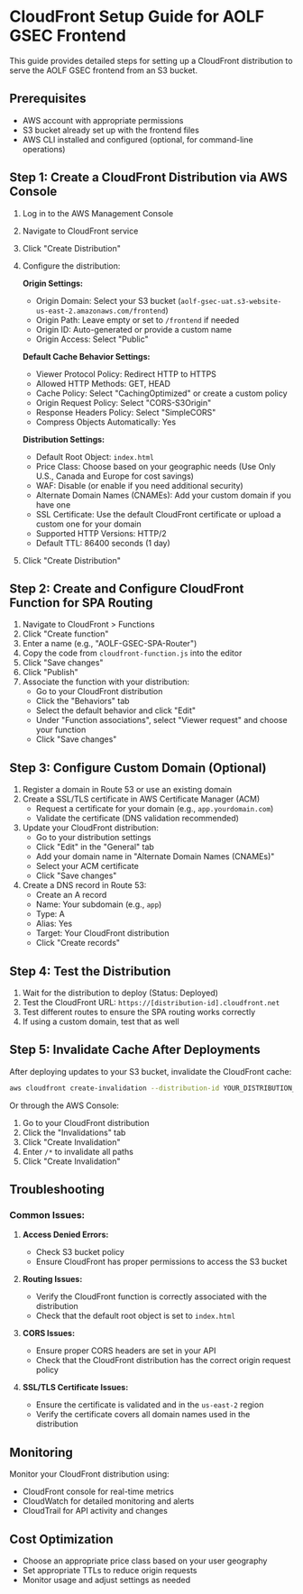 # CloudFront Setup Guide for AOLF GSEC Frontend

This guide provides detailed steps for setting up a CloudFront distribution to serve the AOLF GSEC frontend from an S3 bucket.

## Prerequisites

- AWS account with appropriate permissions
- S3 bucket already set up with the frontend files
- AWS CLI installed and configured (optional, for command-line operations)

## Step 1: Create a CloudFront Distribution via AWS Console

1. Log in to the AWS Management Console
2. Navigate to CloudFront service
3. Click "Create Distribution"
4. Configure the distribution:

   **Origin Settings:**
   - Origin Domain: Select your S3 bucket (`aolf-gsec-uat.s3-website-us-east-2.amazonaws.com/frontend`)
   - Origin Path: Leave empty or set to `/frontend` if needed
   - Origin ID: Auto-generated or provide a custom name
   - Origin Access: Select "Public"
   
   **Default Cache Behavior Settings:**
   - Viewer Protocol Policy: Redirect HTTP to HTTPS
   - Allowed HTTP Methods: GET, HEAD
   - Cache Policy: Select "CachingOptimized" or create a custom policy
   - Origin Request Policy: Select "CORS-S3Origin"
   - Response Headers Policy: Select "SimpleCORS"
   - Compress Objects Automatically: Yes
   
   **Distribution Settings:**
   - Default Root Object: `index.html`
   - Price Class: Choose based on your geographic needs (Use Only U.S., Canada and Europe for cost savings)
   - WAF: Disable (or enable if you need additional security)
   - Alternate Domain Names (CNAMEs): Add your custom domain if you have one
   - SSL Certificate: Use the default CloudFront certificate or upload a custom one for your domain
   - Supported HTTP Versions: HTTP/2
   - Default TTL: 86400 seconds (1 day)

5. Click "Create Distribution"

## Step 2: Create and Configure CloudFront Function for SPA Routing

1. Navigate to CloudFront > Functions
2. Click "Create function"
3. Enter a name (e.g., "AOLF-GSEC-SPA-Router")
4. Copy the code from `cloudfront-function.js` into the editor
5. Click "Save changes"
6. Click "Publish"
7. Associate the function with your distribution:
   - Go to your CloudFront distribution
   - Click the "Behaviors" tab
   - Select the default behavior and click "Edit"
   - Under "Function associations", select "Viewer request" and choose your function
   - Click "Save changes"

## Step 3: Configure Custom Domain (Optional)

1. Register a domain in Route 53 or use an existing domain
2. Create a SSL/TLS certificate in AWS Certificate Manager (ACM)
   - Request a certificate for your domain (e.g., `app.yourdomain.com`)
   - Validate the certificate (DNS validation recommended)
3. Update your CloudFront distribution:
   - Go to your distribution settings
   - Click "Edit" in the "General" tab
   - Add your domain name in "Alternate Domain Names (CNAMEs)"
   - Select your ACM certificate
   - Click "Save changes"
4. Create a DNS record in Route 53:
   - Create an A record
   - Name: Your subdomain (e.g., `app`)
   - Type: A
   - Alias: Yes
   - Target: Your CloudFront distribution
   - Click "Create records"

## Step 4: Test the Distribution

1. Wait for the distribution to deploy (Status: Deployed)
2. Test the CloudFront URL: `https://[distribution-id].cloudfront.net`
3. Test different routes to ensure the SPA routing works correctly
4. If using a custom domain, test that as well

## Step 5: Invalidate Cache After Deployments

After deploying updates to your S3 bucket, invalidate the CloudFront cache:

```bash
aws cloudfront create-invalidation --distribution-id YOUR_DISTRIBUTION_ID --paths "/*"
```

Or through the AWS Console:
1. Go to your CloudFront distribution
2. Click the "Invalidations" tab
3. Click "Create Invalidation"
4. Enter `/*` to invalidate all paths
5. Click "Create Invalidation"

## Troubleshooting

### Common Issues:

1. **Access Denied Errors:**
   - Check S3 bucket policy
   - Ensure CloudFront has proper permissions to access the S3 bucket

2. **Routing Issues:**
   - Verify the CloudFront function is correctly associated with the distribution
   - Check that the default root object is set to `index.html`

3. **CORS Issues:**
   - Ensure proper CORS headers are set in your API
   - Check that the CloudFront distribution has the correct origin request policy

4. **SSL/TLS Certificate Issues:**
   - Ensure the certificate is validated and in the `us-east-2` region
   - Verify the certificate covers all domain names used in the distribution

## Monitoring

Monitor your CloudFront distribution using:
- CloudFront console for real-time metrics
- CloudWatch for detailed monitoring and alerts
- CloudTrail for API activity and changes

## Cost Optimization

- Choose an appropriate price class based on your user geography
- Set appropriate TTLs to reduce origin requests
- Monitor usage and adjust settings as needed 